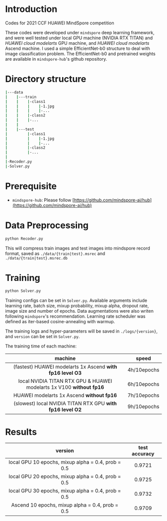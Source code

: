 
# Introduction

Codes for 2021 CCF HUAWEI MindSpore competition

These codes were developed under `mindspore` deep learning framework, and were well tested under local GPU machine (NVIDIA RTX TITAN) and *HUAWEI cloud modelarts* GPU machine, and *HUAWEI cloud modelarts* Ascend machine. I used a simple EfficientNet-b0 structure to deal with image classification problem. The EfficientNet-b0 and pretrained weights are available in `mindspore-hub`'s github repository.

# Directory structure

```sh
|---data
|    |---train
|    |    |-class1
|    |    |    |-1.jpg
|    |    |    |-...
|    |    |-class2
|    |    |-...
|    |
|    |---test
|         |-class1
|         |    |-1.jpg
|         |    |-...
|         |-class2
|         |-...
|
|-Recoder.py
|-Solver.py
```


# Prerequisite

- `mindspore-hub`: Please follow [https://github.com/mindspore-ai/hub](https://github.com/mindspore-ai/hub)

# Data Preprocessing

```python
python Recoder.py
```

This will compress train images and test images into mindspore record format, saved as `./data/{train|test}.msrec` and `./data/{train|test}.msrec.db`

# Training

```python
python Solver.py
```

Training configs can be set in `Solver.py`. Available arguments include learning rate, batch size, mixup probability, mixup alpha, dropout rate, image size and number of epochs. Data augmentations were also writen following `mindspore`'s recommendation. Learning rate scheduler was defined as iter-based cosine-annealing with warmup. 

The training logs and hyper-parameters will be saved in `./logs/{version}`, and `version` can be set in `Solver.py`.

The training time of each machine:

| machine|speed|
|:-:|:-:|
|(fastest) HUAWEI modelarts 1x Ascend **with fp16 level O3**|4h/10epochs|
|local NVIDIA TITAN RTX GPU & HUAWEI modelarts 1x V100 **without fp16**|6h/10epochs|
|HUAWEI modelarts 1x Ascend **without fp16**|7h/10epochs|
|(slowest) local NVIDIA TITAN RTX GPU **with fp16 level O2**|9h/10epochs|

# Results

|version|test accuracy|
|:-:|:-:|
|local GPU 10 epochs, mixup alpha = 0.4, prob = 0.5|0.9721|
|local GPU 20 epochs, mixup alpha = 0.4, prob = 0.5|0.9725|
|local GPU 30 epochs, mixup alpha = 0.4, prob = 0.5|0.9732|
|Ascend 10 epochs, mixup alpha = 0.4, prob = 0.5|0.9709|

